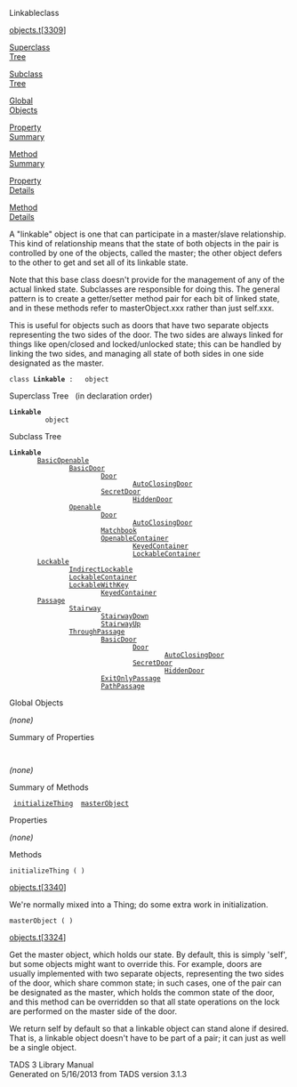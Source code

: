 <span class="title">Linkable</span><span class="type">class</span>

[objects.t](../file/objects.t.html)\[[3309](../source/objects.t.html#3309)\]

[Superclass  
Tree](#_SuperClassTree_)

[Subclass  
Tree](#_SubClassTree_)

[Global  
Objects](#_ObjectSummary_)

[Property  
Summary](#_PropSummary_)

[Method  
Summary](#_MethodSummary_)

[Property  
Details](#_Properties_)

[Method  
Details](#_Methods_)

<div class="fdesc">

A "linkable" object is one that can participate in a master/slave
relationship. This kind of relationship means that the state of both
objects in the pair is controlled by one of the objects, called the
master; the other object defers to the other to get and set all of its
linkable state.

Note that this base class doesn't provide for the management of any of
the actual linked state. Subclasses are responsible for doing this. The
general pattern is to create a getter/setter method pair for each bit of
linked state, and in these methods refer to masterObject.xxx rather than
just self.xxx.

This is useful for objects such as doors that have two separate objects
representing the two sides of the door. The two sides are always linked
for things like open/closed and locked/unlocked state; this can be
handled by linking the two sides, and managing all state of both sides
in one side designated as the master.

`class `**`Linkable`**` :   object`

</div>

<span id="_SuperClassTree_"></span>

<div class="mjhd">

<span class="hdln">Superclass Tree</span>   (in declaration order)

</div>

**`Linkable`**  
`         object`  
<span id="_SubClassTree_"></span>

<div class="mjhd">

<span class="hdln">Subclass Tree</span>  

</div>

**`Linkable`**  
`         `[`BasicOpenable`](../object/BasicOpenable.html)  
`                 `[`BasicDoor`](../object/BasicDoor.html)  
`                         `[`Door`](../object/Door.html)  
`                                 `[`AutoClosingDoor`](../object/AutoClosingDoor.html)  
`                         `[`SecretDoor`](../object/SecretDoor.html)  
`                                 `[`HiddenDoor`](../object/HiddenDoor.html)  
`                 `[`Openable`](../object/Openable.html)  
`                         `[`Door`](../object/Door.html)  
`                                 `[`AutoClosingDoor`](../object/AutoClosingDoor.html)  
`                         `[`Matchbook`](../object/Matchbook.html)  
`                         `[`OpenableContainer`](../object/OpenableContainer.html)  
`                                 `[`KeyedContainer`](../object/KeyedContainer.html)  
`                                 `[`LockableContainer`](../object/LockableContainer.html)  
`         `[`Lockable`](../object/Lockable.html)  
`                 `[`IndirectLockable`](../object/IndirectLockable.html)  
`                 `[`LockableContainer`](../object/LockableContainer.html)  
`                 `[`LockableWithKey`](../object/LockableWithKey.html)  
`                         `[`KeyedContainer`](../object/KeyedContainer.html)  
`         `[`Passage`](../object/Passage.html)  
`                 `[`Stairway`](../object/Stairway.html)  
`                         `[`StairwayDown`](../object/StairwayDown.html)  
`                         `[`StairwayUp`](../object/StairwayUp.html)  
`                 `[`ThroughPassage`](../object/ThroughPassage.html)  
`                         `[`BasicDoor`](../object/BasicDoor.html)  
`                                 `[`Door`](../object/Door.html)  
`                                         `[`AutoClosingDoor`](../object/AutoClosingDoor.html)  
`                                 `[`SecretDoor`](../object/SecretDoor.html)  
`                                         `[`HiddenDoor`](../object/HiddenDoor.html)  
`                         `[`ExitOnlyPassage`](../object/ExitOnlyPassage.html)  
`                         `[`PathPassage`](../object/PathPassage.html)  
<span id="_ObjectSummary_"></span>

<div class="mjhd">

<span class="hdln">Global Objects</span>  

</div>

*(none)* <span id="_PropSummary_"></span>

<div class="mjhd">

<span class="hdln">Summary of Properties</span>  

</div>

` `

*(none)* <span id="_MethodSummary_"></span>

<div class="mjhd">

<span class="hdln">Summary of Methods</span>  

</div>

` `[`initializeThing`](#initializeThing)`  `[`masterObject`](#masterObject)`  `

<span id="_Properties_"></span>

<div class="mjhd">

<span class="hdln">Properties</span>  

</div>

*(none)* <span id="_Methods_"></span>

<div class="mjhd">

<span class="hdln">Methods</span>  

</div>

<span id="initializeThing"></span>

`initializeThing ( )`

[objects.t](../file/objects.t.html)\[[3340](../source/objects.t.html#3340)\]

<div class="desc">

We're normally mixed into a Thing; do some extra work in initialization.

</div>

<span id="masterObject"></span>

`masterObject ( )`

[objects.t](../file/objects.t.html)\[[3324](../source/objects.t.html#3324)\]

<div class="desc">

Get the master object, which holds our state. By default, this is simply
'self', but some objects might want to override this. For example, doors
are usually implemented with two separate objects, representing the two
sides of the door, which share common state; in such cases, one of the
pair can be designated as the master, which holds the common state of
the door, and this method can be overridden so that all state operations
on the lock are performed on the master side of the door.

We return self by default so that a linkable object can stand alone if
desired. That is, a linkable object doesn't have to be part of a pair;
it can just as well be a single object.

</div>

<div class="ftr">

TADS 3 Library Manual  
Generated on 5/16/2013 from TADS version 3.1.3

</div>
